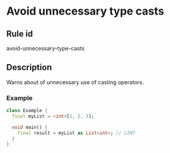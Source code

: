 # Avoid unnecessary type casts

## Rule id

avoid-unnecessary-type-casts

## Description

Warns about of unnecessary use of casting operators.

### Example

```dart
class Example {
  final myList = <int>[1, 2, 3];

  void main() {
    final result = myList as List<int>; // LINT
  }
}
```
